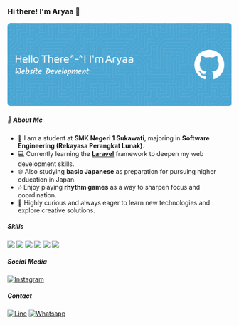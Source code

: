 ### Hi there! I'm Aryaa 👋
![Header](img/github-header3.png)
<!--
**AryaIGG/aryaigg** is a ✨ _special_ ✨ repository because its `README.md` (this file) appears on your GitHub profile.

Here are some ideas to get you started:

- 🔭 I’m currently working on ...
- 🌱 I’m currently learning ...
- 👯 I’m looking to collaborate on ...
- 🤔 I’m looking for help with ...
- 💬 Ask me about ...
- 📫 How to reach me: ...
- 😄 Pronouns: ...
- ⚡ Fun fact: ...
-->

##### 🎵 About Me

- 🏫 I am a student at **SMK Negeri 1 Sukawati**, majoring in **Software Engineering (Rekayasa Perangkat Lunak)**.  
- 💻 Currently learning the [**Laravel**](https://laravel.com) framework to deepen my web development skills.  
- 🌐 Also studying **basic Japanese** as preparation for pursuing higher education in Japan.  
- 🎶 Enjoy playing **rhythm games** as a way to sharpen focus and coordination.  
- 🧠 Highly curious and always eager to learn new technologies and explore creative solutions.

##### Skills
<img src="https://img.shields.io/badge/ChatGPT-74aa9c?style=for-the-badge&logo=openai&logoColor=white" /> <img src="https://img.shields.io/badge/HTML5-E34F26?style=for-the-badge&logo=html5&logoColor=white" /> <img src="https://img.shields.io/badge/CSS3-1572B6?style=for-the-badge&logo=css3&logoColor=white" /> <img src="https://img.shields.io/badge/PHP-777BB4?style=for-the-badge&logo=php&logoColor=white" /> <img src="https://img.shields.io/badge/Laravel-FF2D20?style=for-the-badge&logo=laravel&logoColor=white" /> <img src="https://img.shields.io/badge/Tailwind_CSS-38B2AC?style=for-the-badge&logo=tailwind-css&logoColor=white" />

##### Social Media
[![Instagram](https://img.shields.io/badge/Instagram-E4405F?style=for-the-badge&logo=instagram&logoColor=white)](https://www.instagram.com/snowwline)

##### Contact 
[![Line](https://img.shields.io/badge/Line-00C300?style=for-the-badge&logo=line&logoColor=white)](https://line.me/R/ti/p/~raincandy_u) [![Whatsapp](https://img.shields.io/badge/WhatsApp-25D366?style=for-the-badge&logo=whatsapp&logoColor=white)](https://wa.me/6287843297768)


